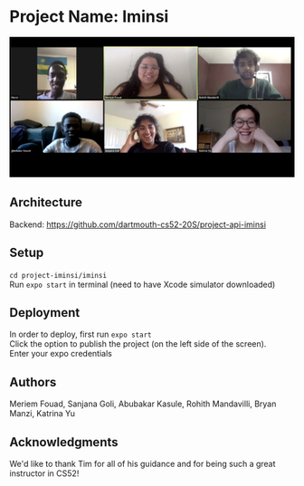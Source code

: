 # Project Name: Iminsi

![Team Photo](./pic.png)

## Architecture

Backend: https://github.com/dartmouth-cs52-20S/project-api-iminsi

## Setup

`cd project-iminsi/iminsi` <br />
Run `expo start` in terminal (need to have Xcode simulator downloaded) <br />

## Deployment

In order to deploy, first run `expo start` <br />
Click the option to publish the project (on the left side of the screen). <br />
Enter your expo credentials <br />

## Authors

Meriem Fouad, Sanjana Goli, Abubakar Kasule, Rohith Mandavilli, Bryan Manzi, Katrina Yu <br />

## Acknowledgments
We'd like to thank Tim for all of his guidance and for being such a great instructor in CS52!
